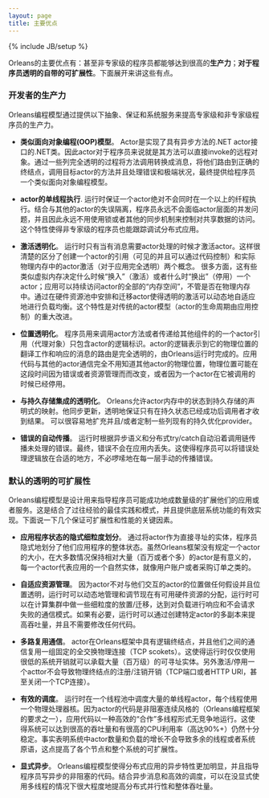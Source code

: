 ```yaml
---
layout: page
title: 主要优点
---
```

{% include JB/setup %}
<!---
The main benefits of Orleans are: **developer productivity**, even for non-expert programmers; and **transparent scalability by default** with no special effort from the programmer. We expand on each of these benefits below.
--->
Orleans的主要优点有：甚至非专家级的程序员都能够达到很高的**生产力**；**对于程序员透明的自带的可扩展性**。下面展开来讲这些有点。

<!---
### Developer Productivity
--->

### 开发者的生产力

<!---
The Orleans programming model raises productivity of both expert and non-expert programmers by providing the following key abstractions, guarantees and system services.
--->
Orleans编程模型通过提供以下抽象、保证和系统服务来提高专家级和非专家级程序员的生产力。

<!---
* **Familiar object-oriented programming (OOP) paradigm**. Actors are .NET classes that implement declared .NET actor interfaces with asynchronous methods. Thus actors appear to the programmer as remote objects whose methods can be directly invoked. This provides the programmer the familiar OOP paradigm by turning method calls into messages, routing them to the right endpoints, invoking the target actor’s methods and dealing with failures and corner cases in a completely transparent way.
--->

* **类似面向对象编程(OOP)模型**。 Actor是实现了具有异步方法的.NET actor接口的.NET类。因此actor对于程序员来说就是其方法可以直接invoke的远程对象。通过一些列完全透明的过程将方法调用转换成消息，将他们路由到正确的终结点，调用目标actor的方法并且处理错误和极端状况，最终提供给程序员一个类似面向对象编程模型。 

<!---
* **Single-threaded execution of actors**. The runtime guarantees that an actor never executes on more than one thread at a time. Combined with the isolation from other actors, the programmer never faces concurrency at the actor level, and hence never needs to use locks or other synchronization mechanisms to control access to shared data. This feature alone makes development of distributed applications tractable for non-expert programmers.
--->

* **actor的单线程执行**. 运行时保证一个actor绝对不会同时在一个以上的纤程执行。结合与其他的actor的失误隔离，程序员永远不会面临actor层面的并发问题，并且因此永远不用使用锁或者其他的同步机制来控制对共享数据的访问。这个特性使得非专家级的程序员也能跟踪调试分布式应用。

<!---
* **Transparent activation**. The runtime activates an actor as-needed, only when there is a message for it to process. This cleanly separates the notion of creating a reference to an actor, which is visible to and controlled by application code, and physical activation of the actor in memory, which is transparent to the application. In many ways, this is similar to virtual memory in that it decides when to “page out” (deactivate) or “page in” (activate) an actor; the application has uninterrupted access to the full “memory space” of logically created actors, whether or not they are in the physical memory at any particular point in time. Transparent activation enables dynamic, adaptive load balancing via placement and migration of actors across the pool of hardware resources. This features is a significant improvement on the traditional actor model, in which actor lifetime is application-managed.
--->

* **激活透明化**。 运行时只有当有消息需要actor处理的时候才激活actor。这样很清楚的区分了创建一个actor的引用（可见的并且可以通过代码控制）和实际物理内存中的actor激活（对于应用完全透明）两个概念。 很多方面，这有些类似虚拟内存决定什么时候“换入”（激活）或者什么时“换出”（停用）一个actor；应用可以持续访问actor的全部的“内存空间”，不管是否在物理内存中。通过在硬件资源池中安排和迁移actor使得透明的激活可以动态地自适应地进行负载均衡。这个特性是对传统的actor模型（actor的生命周期由应用控制）的重大改进。

<!---
* **Location transparency**. An actor reference (proxy object) that the programmer uses to invoke the actor’s methods or pass to other components only contains the logical identity of the actor. The translation of the actor’s logical identity to its physical location and the corresponding routing of messages are done transparently by the Orleans runtime. Application code communicates with actors oblivious to their physical location, which may change over time due to failures or resource management, or because an actor is deactivated at the time it is called.
--->

* **位置透明化**。 程序员用来调用actor方法或者传递给其他组件的的一个actor引用（代理对象）只包含actor的逻辑标识。actor的逻辑表示到它的物理位置的翻译工作和响应的消息的路由是完全透明的，由Orleans运行时完成的。应用代码与其他的actor通信完全不用知道其他actor的物理位置，物理位置可能在这段时间因为错误或者资源管理而而改变，或者因为一个actor在它被调用的时候已经停用。

<!---
* **Transparent integration with persistent store**. Orleans allows for declarative mapping of actors’ in-memory state to persistent store. It synchronizes updates, transparently guaranteeing that callers receive results only after the persistent state has been successfully updated. Extending and/or customizing the set of existing persistent storage providers available is straight-forward.
--->

* **与持久存储集成的透明化**。 Orleans允许actor内存中的状态到持久存储的声明式的映射。他同步更新，透明地保证只有在持久状态已经成功后调用者才收到结果。 可以很容易地扩充并且/或者定制一些列现有的持久优化provider。

<!---
* **Automatic propagation of errors**. The runtime automatically propagates unhandled errors up the call chain with the semantics of asynchronous and distributed try/catch. As a result, errors do not get lost within an application. This allows the programmer to put error handling logic at the appropriate places, without the tedious work of manually propagating errors at each level.
--->

* **错误的自动传播**。 运行时根据异步语义和分布式try/catch自动沿着调用链传播未处理的错误。最终，错误不会在应用内丢失。这使得程序员可以将错误处理逻辑放在合适的地方，不必啰嗦地在每一层手动的传播错误。

<!--### Transparent Scalability by Default-->

### 默认的透明的可扩展性

<!--The Orleans programming model is designed to guide the programmer down a path of likely success in scaling their application or service through several orders of magnitude. This is done by incorporating the proven best practices and patterns, and providing an efficient implementation of the lower level system functionality. Here are some key factors that enable scalability and performance.-->
Orleans编程模型是设计用来指导程序员可能成功地成数量级的扩展他们的应用或者服务。这是结合了过往经验的最佳实践和模式，并且提供底层系统功能的有效实现。下面说一下几个保证可扩展性和性能的关键因素。

<!--* **Implicit fine grain partitioning of application state**. By using actors as directly addressable entities, the programmer implicitly breaks down the overall state of their application. While the Orleans programming model does not prescribe how big or small an actor should be, in most cases it makes sense to have a relative large number of actors – millions or more – with each representing a natural entity of the application, such as a user account, a purchase order, etc. With actors being individually addressable and their physical location abstracted away by the runtime, Orleans has enormous flexibility in balancing load and dealing with hot spots in a transparent and generic way without any thought from the application developer.-->
* **应用程序状态的隐式细粒度划分**。 通过将actor作为直接寻址的实体，程序员隐式地划分了他们应用程序的整体状态。虽然Orleans框架没有规定一个actor的大小，在大多数情况保持相对大量（百万或者个多）的actor是有意义的，每一个actor代表应用的一个自然实体，就像用户账户或者采购订单之类的。
<!--* **Adaptive resource management**. With actors making no assumption about locality of other actors they interact with and because of the location transparency, the runtime can manage and adjust allocation of available HW resources in a very dynamic way by making fine grain decisions on placement/migration of actors across the compute cluster in reaction to load and communication patterns without failing incoming requests. By creating multiple replicas of a particular actor the runtime can increase throughput of the actor if necessary without making any changes to the application code.-->
* **自适应资源管理**。 因为actor不对与他们交互的actor的位置做任何假设并且位置透明，运行时可以动态地管理和调节现在有可用硬件资源的分配，运行时可以在计算集群中做一些细粒度的放置/迁移，达到对负载进行响应和不会请求失败的通信模式。如果有必要，运行时可以通过创建特定actor的多副本来提高吞吐量，并且不需要修改任何代码。
<!--* **Multiplexed communication**. Actors in Orleans have logical endpoints, and messaging between them is multiplexed across a fixed set of all-to-all physical connections (TCP sockets). This allows the  runtime to host a very large number (millions) of addressable entities with low OS overhead per actor. In addition, activation/deactivation of an actor does not incur the cost of registering/unregistering of a physical endpoint, such as a TCP port or a HTTP URL, or even closing a TCP connection.-->
* **多路复用通信**。 actor在Orleans框架中具有逻辑终结点，并且他们之间的通信复用一组固定的全交换物理连接（TCP scokets）。这使得运行时仅仅使用很低的系统开销就可以承载大量（百万级）的可寻址实体。另外激活/停用一个acttor不会导致物理终结点的注册/注销开销（TCP端口或者HTTP URl，甚至关闭一个TCP连接）。
<!--* **Efficient scheduling**. The runtime schedules execution of a large number of single-threaded actors across a custom thread pool with a thread per physical processor core. With actor code written in the non-blocking continuation based style (a requirement of the Orleans programming model) application code runs in a very efficient “cooperative” multi-threaded manner with no contention. This allows the system to reach high throughput and run at very high CPU utilization (up to 90%+) with great stability. The fact that a growth in the number of actors in the system and the load does not lead to additional threads or other OS primitives helps scalability of individual nodes and the whole system.-->
* **有效的调度**。 运行时在一个线程池中调度大量的单线程actor，每个线程使用一个物理处理器核。因为actor的代码是非阻塞连续风格的（Orleans编程框架的要求之一），应用代码以一种高效的“合作”多线程形式无竞争地运行。这使得系统可以达到很高的吞吐量和有很高的CPU利用率（高达90%+）仍然十分稳定。事实表明系统中actor数量和负载的增长不会导致多余的线程或者系统原语，这点提高了各个节点和整个系统的可扩展性。
<!--* **Explicit asynchrony**. The Orleans programming model makes the asynchronous nature of a distributed application explicit and guides programmers to write non-blocking asynchronous code. Combined with asynchronous messaging and efficient scheduling, this enables a large degree of distributed parallelism and overall throughput without the explicit use of multi-threading.-->
* **显式异步**。 Orleans编程模型使得分布式应用的异步特性更加明显，并且指导程序员写异步的非阻塞的代码。结合异步消息和高效的调度，可以在没显式使用多线程的情况下很大程度地提高分布式并行性和整体吞吐量。
